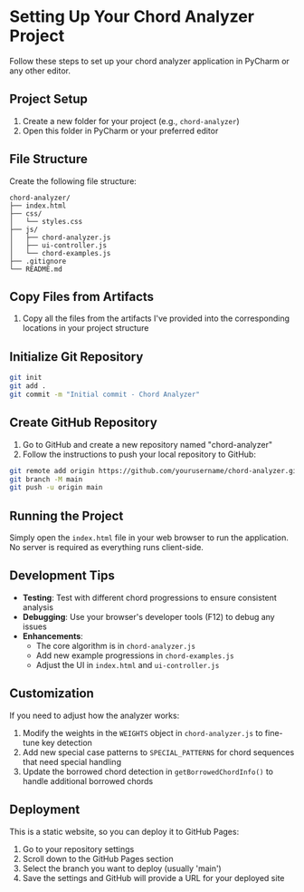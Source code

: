 # Setting Up Your Chord Analyzer Project

Follow these steps to set up your chord analyzer application in PyCharm or any other editor.

## Project Setup

1. Create a new folder for your project (e.g., `chord-analyzer`)
2. Open this folder in PyCharm or your preferred editor

## File Structure

Create the following file structure:

```
chord-analyzer/
├── index.html
├── css/
│   └── styles.css
├── js/
│   ├── chord-analyzer.js
│   ├── ui-controller.js
│   └── chord-examples.js
├── .gitignore
└── README.md
```

## Copy Files from Artifacts

1. Copy all the files from the artifacts I've provided into the corresponding locations in your project structure

## Initialize Git Repository

```bash
git init
git add .
git commit -m "Initial commit - Chord Analyzer"
```

## Create GitHub Repository

1. Go to GitHub and create a new repository named "chord-analyzer"
2. Follow the instructions to push your local repository to GitHub:

```bash
git remote add origin https://github.com/yourusername/chord-analyzer.git
git branch -M main
git push -u origin main
```

## Running the Project

Simply open the `index.html` file in your web browser to run the application. No server is required as everything runs client-side.

## Development Tips

- **Testing**: Test with different chord progressions to ensure consistent analysis
- **Debugging**: Use your browser's developer tools (F12) to debug any issues
- **Enhancements**: 
  - The core algorithm is in `chord-analyzer.js`
  - Add new example progressions in `chord-examples.js`
  - Adjust the UI in `index.html` and `ui-controller.js`

## Customization

If you need to adjust how the analyzer works:

1. Modify the weights in the `WEIGHTS` object in `chord-analyzer.js` to fine-tune key detection
2. Add new special case patterns to `SPECIAL_PATTERNS` for chord sequences that need special handling
3. Update the borrowed chord detection in `getBorrowedChordInfo()` to handle additional borrowed chords

## Deployment

This is a static website, so you can deploy it to GitHub Pages:

1. Go to your repository settings
2. Scroll down to the GitHub Pages section
3. Select the branch you want to deploy (usually 'main')
4. Save the settings and GitHub will provide a URL for your deployed site